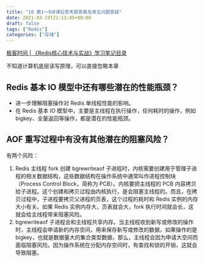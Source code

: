 ```yaml
---
title: "10 第1～9讲课后思考题答案及常见问题答疑"
date: 2021-03-19T21:13:05+08:00
draft: false
tags: ["Redis"]
categories: ["存储"]
---
```


[极客时间 | 《Redis核心技术与实战》学习笔记目录](../dir)

不知道计算机底层读写原理，可以直接忽略本章

## Redis 基本 IO 模型中还有哪些潜在的性能瓶颈？

- 进一步理解阻塞操作对 Redis 单线程性能的影响。
- 在 Redis 基本 IO 模型中，主要是主线程在执行操作，任何耗时的操作，例如 bigkey、全量返回等操作，都是潜在的性能瓶颈。

## AOF 重写过程中有没有其他潜在的阻塞风险？

有两个风险：

 1. Redis 主线程 fork 创建 bgrewriteaof 子进程时，内核需要创建用于管理子进程的相关数据结构，这些数据结构在操作系统中通常叫作进程控制块（Process Control Block，简称为 PCB）。内核要把主线程的 PCB 内容拷贝给子进程。这个创建和拷贝过程由内核执行，是会阻塞主线程的。而且，在拷贝过程中，子进程要拷贝父进程的页表，这个过程的耗时和 Redis 实例的内存大小有关。如果 Redis 实例内存大，页表就会大，fork 执行时间就会长，这就会给主线程带来阻塞风险。
 2. bgrewriteaof 子进程会和主线程共享内存。当主线程收到新写或修改的操作时，主线程会申请新的内存空间，用来保存新写或修改的数据，如果操作的是 bigkey，也就是数据量大的集合类型数据，那么，主线程会因为申请大空间而面临阻塞风险。因为操作系统在分配内存空间时，有查找和锁的开销，这就会导致阻塞。